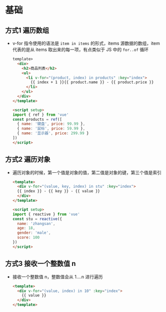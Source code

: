 # 基础

## 方式1 遍历数组

+ v-for 指令使用的语法是 `item in items` 的形式，items 源数据的数组，item 代表的是从 items 取出来的每一项，有点类似于 JS 中的 `for..of` 循环

  ```html
  template>
    <div>
      <h2>商品列表</h2>
      <ul>
        <li v-for="(product, index) in products" :key="index">
          {{ index + 1 }}{{ product.name }} - {{ product.price }}
        </li>
      </ul>
    </div>
  </template>

  <script setup>
  import { ref } from 'vue'
  const products = ref([
    { name: '键盘', price: 99.99 },
    { name: '鼠标', price: 59.99 },
    { name: '显示器', price: 299.99 }
  ])
  </script>
  ```

## 方式2 遍历对象

+ 遍历对象的时候，第一个值是对象的值，第二值是对象的键，第三个值是索引

  ```html
  <template>
    <div v-for="(value, key, index) in stu" :key="index">
    {{ index }} - {{ key }} - {{ value }}
    </div>
  </template>

  <script setup>
  import { reactive } from 'vue'
  const stu = reactive({
    name: 'zhangsan',
    age: 18,
    gender: 'male',
    score: 100
  })
  </script>
  ```

## 方式3 接收一个整数值 n

+ 接收一个整数值 n，整数值会从 1....n 进行遍历

  ```html
  <template>
    <div v-for="(value, index) in 10" :key="index">
      {{ value }}
    </div>
  </template>
  ```

